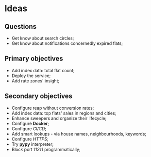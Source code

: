 Ideas
=====

Questions
---------
* Get know about search circles; 
* Get know about notifications concernedly expired flats;

Primary objectives
------------------

* Add index data: total flat count;
* Deploy the service;
* Add rate zones' insight;

Secondary objectives
--------------------
* Configure reap without conversion rates;
* Add index data: top flats' sales in regions and cities;
* Enhance sweepers and organize their lifecycle;
* Configure **Docker**;
* Configure *CI/CD*;
* Add smart lookups - via house names, neighbourhoods, keywords;
* Configure *HTTPS*;
* Try **pypy** interpreter;
* Block port *11211* programmatically;
